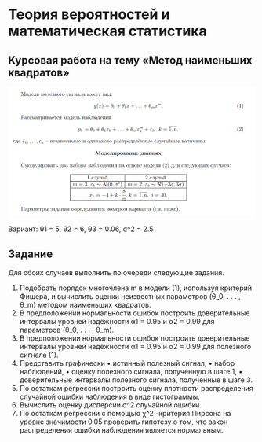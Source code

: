 # Теория вероятностей и математическая статистика
## Курсовая работа на тему «Метод наименьших квадратов»
![alt text](https://github.com/zxBan/Probability-theory/blob/main/record.png)

Вариант:
θ1 = 5, θ2 = 6, θ3 = 0.06, σ^2 = 2.5 
## Задание
Для обоих случаев выполнить по очереди следующие задания.
1. Подобрать порядок многочлена m в модели (1), используя критерий Фишера, и вычислить оценки неизвестных параметров (θ_0, . . . , θ_m) методом наименьших квадратов.
2. В предположении нормальности ошибок построить доверительные интервалы уровней
надёжности α1 = 0.95 и α2 = 0.99 для параметров (θ_0, . . . , θ_m).
3. В предположении нормальности ошибок построить доверительные интервалы уровней
надёжности α1 = 0.95 и α2 = 0.99 для полезного сигнала (1).
4. Представить графически
• истинный полезный сигнал,
• набор наблюдений,
• оценку полезного сигнала, полученную в шаге 1,
• доверительные интервалы полезного сигнала, полученные в шаге 3.
5. По остаткам регрессии построить оценку плотности распределения случайной ошибки
наблюдения в виде гистограммы.
6. Вычислить оценку дисперсии σ^2
случайной ошибки.
7. По остаткам регрессии с помощью χ^2 -критерия Пирсона на уровне значимости 0.05 проверить
гипотезу о том, что закон распределения ошибки наблюдения является нормальным.
